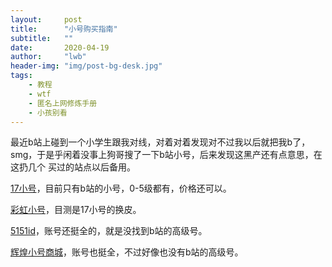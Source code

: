 ```yaml
---
layout:     post
title:      "小号购买指南"
subtitle:   ""
date:       2020-04-19
author:     "lwb"
header-img: "img/post-bg-desk.jpg"
tags:
    - 教程
    - wtf
    - 匿名上网修炼手册
    - 小孩别看
---
```


最近b站上碰到一个小学生跟我对线，对着对着发现对不过我以后就把我b了，smg，于是乎闲着没事上狗哥搜了一下b站小号，后来发现这黑产还有点意思，在这扔几个
买过的站点以后备用。

[17小号](http://www.17bili.cn/product/)，目前只有b站的小号，0-5级都有，价格还可以。

[彩虹小号](http://caihong999.cn/)，目测是17小号的换皮。

[5151id](http://www.5151id.com/)，账号还挺全的，就是没找到b站的高级号。

[辉煌小号商城](http://www.hh0876.com/)，账号也挺全，不过好像也没有b站的高级号。